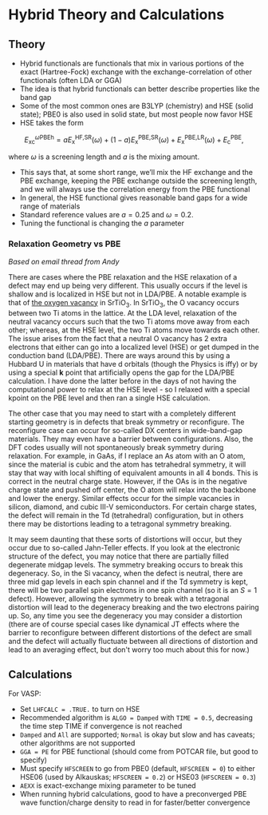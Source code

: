 # Hybrid Theory and Calculations

## Theory
* Hybrid functionals are functionals that mix in various portions of the exact (Hartree-Fock) exchange with the exchange-correlation of other functionals (often LDA or GGA)
* The idea is that hybrid functionals can better describe properties like the band gap
* Some of the most common ones are B3LYP (chemistry) and HSE (solid state); PBE0 is also used in solid state, but most people now favor HSE
* HSE takes the form

$$ E_{\text{xc}}^{\omega \text{PBEh}} = a E_{\text{x}}^{\text{HF,SR}}(\omega) + (1 - a) E_{\text{x}}^{\text{PBE,SR}}(\omega) + E_{\text{x}}^{\text{PBE,LR}}(\omega) + E_{\text{c}}^{\text{PBE}}, $$

where $\omega$ is a screening length and $a$ is the mixing amount.
* This says that, at some short range, we’ll mix the HF exchange and the PBE exchange, keeping the PBE exchange outside the screening length, and we will always use the correlation energy from the PBE functional
* In general, the HSE functional gives reasonable band gaps for a wide range of materials
* Standard reference values are $a = 0.25$ and $\omega = 0.2$. 
* Tuning the functional is changing the $a$ parameter

### Relaxation Geometry vs PBE

*Based on email thread from Andy*

There are cases where the PBE relaxation and the HSE relaxation of a defect may end up being very different. This usually occurs if the level is shallow and is localized in HSE but not in LDA/PBE. A notable example is that of [the oxygen vacancy](https://journals.aps.org/prb/abstract/10.1103/PhysRevB.86.155105) in $\text{SrTiO}_3$. In $\text{SrTiO}_3$, the O vacancy occurs between two Ti atoms in the lattice. At the LDA level, relaxation of the neutral vacancy occurs such that the two Ti atoms move away from each other; whereas, at the HSE level, the two Ti atoms move towards each other. The issue arises from the fact that a neutral O vacancy has 2 extra electrons that either can go into a localized level (HSE) or get dumped in the conduction band (LDA/PBE). There are ways around this by using a Hubbard U in materials that have d orbitals (though the Physics is iffy) or by using a special **k** point that artificially opens the gap for the LDA/PBE calculation. I have done the latter before in the days of not having the computational power to relax at the HSE level - so I relaxed with a special kpoint on the PBE level and then ran a single HSE calculation.

The other case that you may need to start with a completely different starting geometry is in defects that break symmetry or reconfigure. The reconfigure case can occur for so-called DX centers in wide-band-gap materials. They may even have a barrier between configurations. Also, the DFT codes usually will not spontaneously break symmetry during relaxation. For example, in GaAs, if I replace an As atom with an O atom, since the material is cubic and the atom has tetrahedral symmetry, it will stay that way with local shifting of equivalent amounts in all 4 bonds. This is correct in the neutral charge state. However, if the OAs is in the negative charge state and pushed off center, the O atom will relax into the backbone and lower the energy. Similar effects occur for the simple vacancies in silicon, diamond, and cubic III-V semiconductors. For certain charge states, the defect will remain in the Td (tetrahedral) configuration, but in others there may be distortions leading to a tetragonal symmetry breaking.

It may seem daunting that these sorts of distortions will occur, but they occur due to so-called Jahn-Teller effects. If you look at the electronic structure of the defect, you may notice that there are partially filled degenerate midgap levels. The symmetry breaking occurs to break this degeneracy. So, in the Si vacancy, when the defect is neutral, there are three mid gap levels in each spin channel and if the Td symmetry is kept, there will be two parallel spin electrons in one spin channel (so it is an $S = 1$ defect). However, allowing the symmetry to break with a tetragonal distortion will lead to the degeneracy breaking and the two electrons pairing up. So, any time you see the degeneracy you may consider a distortion (there are of course special cases like dynamical JT effects where the barrier to reconfigure between different distortions of the defect are small and the defect will actually fluctuate between all directions of distortion and lead to an averaging effect, but don't worry too much about this for now.)

## Calculations

For VASP:
* Set `LHFCALC = .TRUE.` to turn on HSE
* Recommended algorithm is `ALGO = Damped` with `TIME = 0.5`, decreasing the time step TIME if convergence is not reached 
* `Damped` and `All` are supported; `Normal` is okay but slow and has caveats; other algorithms are not supported
* `GGA = PE` for PBE functional (should come from POTCAR file, but good to specify)
* Must specify `HFSCREEN` to go from PBE0 (default, `HFSCREEN = 0`) to either HSE06 (used by Alkauskas; `HFSCREEN = 0.2`) or HSE03 (`HFSCREEN = 0.3`)
* `AEXX` is exact-exchange mixing parameter to be tuned
* When running hybrid calculations, good to have a preconverged PBE wave function/charge density to read in for faster/better convergence
